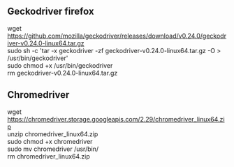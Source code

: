 ## Geckodriver firefox
wget https://github.com/mozilla/geckodriver/releases/download/v0.24.0/geckodriver-v0.24.0-linux64.tar.gz<br>
sudo sh -c 'tar -x geckodriver -zf geckodriver-v0.24.0-linux64.tar.gz -O > /usr/bin/geckodriver'<br>
sudo chmod +x /usr/bin/geckodriver<br>
rm geckodriver-v0.24.0-linux64.tar.gz<br>

## Chromedriver
wget https://chromedriver.storage.googleapis.com/2.29/chromedriver_linux64.zip<br>
unzip chromedriver_linux64.zip<br>
sudo chmod +x chromedriver<br>
sudo mv chromedriver /usr/bin/<br>
rm chromedriver_linux64.zip<br>
